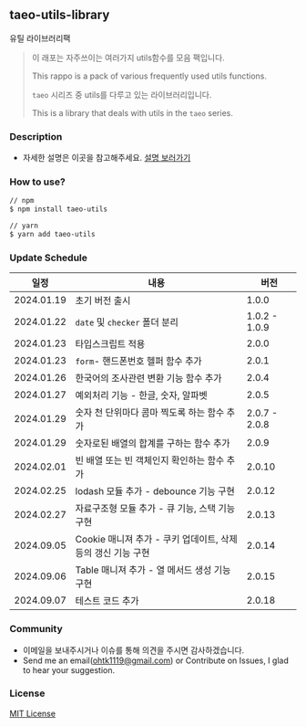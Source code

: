 ## taeo-utils-library

유틸 라이브러리팩

> 이 래포는 자주쓰이는 여러가지 utils함수를 모음 팩입니다.
>
> This rappo is a pack of various frequently used utils functions.
>
> `taeo` 시리즈 중 utils를 다루고 있는 라이브러리입니다.
>
> This is a library that deals with utils in the `taeo` series.

### Description

- 자세한 설명은 이곳을 참고해주세요. [설명 보러가기](https://taeo.gitbook.io/taeo/)

### How to use?

```bash
// npm
$ npm install taeo-utils

// yarn
$ yarn add taeo-utils
```

### Update Schedule

| 일정       | 내용                                                         | 버전          |
| ---------- | ------------------------------------------------------------ | ------------- |
| 2024.01.19 | 초기 버전 출시                                               | 1.0.0         |
| 2024.01.22 | `date` 및 `checker` 폴더 분리                                | 1.0.2 - 1.0.9 |
| 2024.01.23 | 타입스크립트 적용                                            | 2.0.0         |
| 2024.01.23 | `form`- 핸드폰번호 헬퍼 함수 추가                            | 2.0.1         |
| 2024.01.26 | 한국어의 조사관련 변환 기능 함수 추가                        | 2.0.4         |
| 2024.01.27 | 예외처리 기능 - 한글, 숫자, 알파벳                           | 2.0.5         |
| 2024.01.29 | 숫자 천 단위마다 콤마 찍도록 하는 함수 추가                  | 2.0.7 - 2.0.8 |
| 2024.01.29 | 숫자로된 배열의 합계를 구하는 함수 추가                      | 2.0.9         |
| 2024.02.01 | 빈 배열 또는 빈 객체인지 확인하는 함수 추가                  | 2.0.10        |
| 2024.02.25 | lodash 모듈 추가 - debounce 기능 구현                        | 2.0.12        |
| 2024.02.27 | 자료구조형 모듈 추가 - 큐 기능, 스택 기능 구현               | 2.0.13        |
| 2024.09.05 | Cookie 매니져 추가 - 쿠키 업데이트, 삭제 등의 갱신 기능 구현 | 2.0.14        |
| 2024.09.06 | Table 매니져 추가 - 열 메서드 생성 기능 구현                 | 2.0.15        |
| 2024.09.07 | 테스트 코드 추가                                             | 2.0.18        |

### Community

- 이메일을 보내주시거나 이슈를 통해 의견을 주시면 감사하겠습니다.
- Send me an email(ohtk1119@gmail.com) or Contribute on Issues, I glad to hear your suggestion.

### License

[MIT License](https://rmm5t.mit-license.org/)